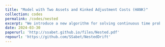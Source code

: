 ```yaml
---
title: "Model with Two Assets and Kinked Adjustment Costs (HANK)"
collection: codes
permalink: /codes/nested
excerpt: "We introduce a new algorithm for solving continuous time problems with multiple endogenous state variables in a finite–difference scheme. The algorithm extends the logic of up–winding to its logical extreme in a way that meets the necessary conditions for local convergence (Barles and Souganidis, 1991). It is consistent because the directions of state–drift  are never in conflict, and constraints are applied non–linearly. It is efficient because it nests the search for these state–drifts in a way that ensures costly root–finding is only performed after other alternatives are exhausted. The algorithm improves on the existing ‘split–drift’ approach from (Kaplan et al., 2018; Achdou et al., 2022), which can fail under some parameter settings because it is not guaranteed to be consistent."
date: 2024-03-30
paperurl: 'http://ssabet.github.io/files/Nested.pdf'
repourl: 'https://github.com/SSabet/NestedDrift'
---
```

